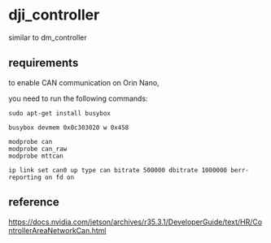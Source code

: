 # dji_controller

similar to dm_controller

## requirements

to enable CAN communication on Orin Nano,

you need to run the following commands:

```
sudo apt-get install busybox

busybox devmem 0x0c303020 w 0x458

modprobe can
modprobe can_raw
modprobe mttcan

ip link set can0 up type can bitrate 500000 dbitrate 1000000 berr-reporting on fd on
```

## reference

https://docs.nvidia.com/jetson/archives/r35.3.1/DeveloperGuide/text/HR/ControllerAreaNetworkCan.html